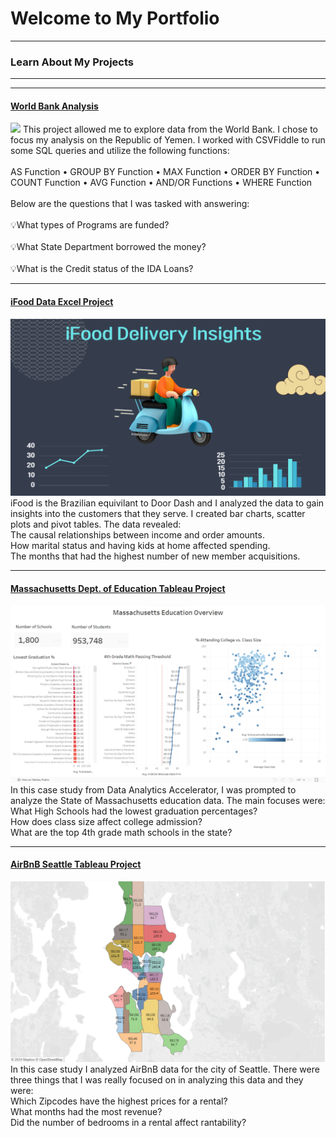 # Welcome to My Portfolio

---

### Learn About My Projects

---
<hr />
<h4 id="world-bank-analysis"><a href="/files/World Bank Yemen SQL Project.pdf">World Bank Analysis</a></h4>
<p><img src="images/World_Bank_Analysis.logo.jpg" />
This project allowed me to explore data from the World Bank.  I chose to focus my analysis on the Republic of Yemen. I worked with CSVFiddle to run some SQL queries
and utilize the following functions:
<br /><br />
AS Function • GROUP BY Function • MAX Function • ORDER BY Function • COUNT Function • AVG Function • AND/OR Functions • WHERE Function 
<br /><br />
Below are the questions that I was tasked with answering:
<br /><br />
💡What types of Programs are funded?
<br /><br />
💡What State Department borrowed the money?
<br /><br />
💡What is the Credit status of the IDA Loans?



---
#### [iFood Data Excel Project](https://www.linkedin.com/pulse/uncovering-flavorful-insights-data-analysis-ifood-trends-kenny-dunn-nkjqc%3FtrackingId=KYmY6YsbRP6VGcBoKigFXg%253D%253D/?trackingId=KYmY6YsbRP6VGcBoKigFXg%3D%3D)
[<img src="images/iFood.png?raw=true"/>](https://www.linkedin.com/pulse/uncovering-flavorful-insights-data-analysis-ifood-trends-kenny-dunn-nkjqc%3FtrackingId=KYmY6YsbRP6VGcBoKigFXg%253D%253D/?trackingId=KYmY6YsbRP6VGcBoKigFXg%3D%3D)
iFood is the Brazilian equivilant to Door Dash and I analyzed the data to gain insights into the customers that they serve.  I created bar charts, scatter plots and pivot tables.  The data revealed: <br>
The causal relationships between income and order amounts. <br>
How marital status and having kids at home affected spending. <br>
The months that had the highest number of new member acquisitions.  


---
#### [Massachusetts Dept. of Education Tableau Project](https://www.loom.com/share/c79e0210b5394b15ab0984b0cc0bc984)
[<img src="images/Tableau_Mass_Ed.png?raw=true"/>](https://www.linkedin.com/posts/kennyddunn_massachusetts-education-overview-activity-7163199462859870209-s2ZD?utm_source=share&utm_medium=member_desktop)
In this case study from Data Analytics Accelerator, I was prompted to analyze the State of Massachusetts education data. The main focuses were: <br>
What High Schools had the lowest graduation percentages? <br>
How does class size affect college admission? <br>
What are the top 4th grade math schools in the state? 


---
#### [AirBnB Seattle Tableau Project](https://public.tableau.com/app/profile/kenny.dunn/viz/AirBnBZipCodeDataViz/Dashboard1)
[<img src="AirBnB_ZipCodes_Seattle.png?raw=true"/>](https://public.tableau.com/app/profile/kenny.dunn/viz/AirBnBZipCodeDataViz/Dashboard1)
In this case study I analyzed AirBnB data for the city of Seattle. There were three things that I was really focused on in analyzing this data and they were: <br>
Which Zipcodes have the highest prices for a rental? <br>
What months had the most revenue? <br>
Did the number of bedrooms in a rental affect rantability? 



